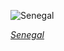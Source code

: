 
![Senegal](https://www.gstatic.com/prettyearth/assets/full/1854.jpg)

*[Senegal](https://www.google.com/maps/@15.685993,-13.851914,12z/data=!3m1!1e3)*
